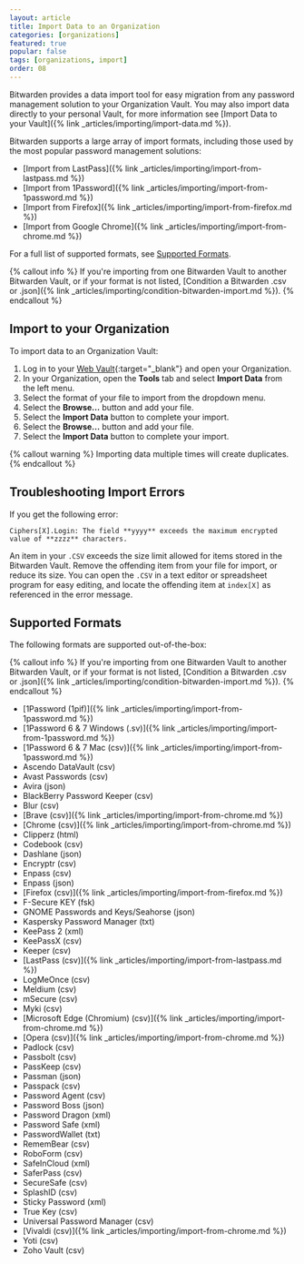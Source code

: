 ```yaml
---
layout: article
title: Import Data to an Organization
categories: [organizations]
featured: true
popular: false
tags: [organizations, import]
order: 08
---
```


Bitwarden provides a data import tool for easy migration from any password management solution to your Organization Vault. You may also import data directly to your personal Vault, for more information see [Import Data to your Vault]({% link _articles/importing/import-data.md %}).

Bitwarden supports a large array of import formats, including those used by the most popular password management solutions:

- [Import from LastPass]({% link _articles/importing/import-from-lastpass.md %})
- [Import from 1Password]({% link _articles/importing/import-from-1password.md %})
- [Import from Firefox]({% link _articles/importing/import-from-firefox.md %})
- [Import from Google Chrome]({% link _articles/importing/import-from-chrome.md %})

For a full list of supported formats, see [Supported Formats](https://bitwarden.com/help/article/import-to-org/#supported-formats).

{% callout info %}
If you're importing from one Bitwarden Vault to another Bitwarden Vault, or if your format is not listed, [Condition a Bitwarden .csv or .json]({% link _articles/importing/condition-bitwarden-import.md %}).
{% endcallout %}

## Import to your Organization

To import data to an Organization Vault:

1. Log in to your [Web Vault](https://vault.bitwarden.com){:target="\_blank"} and open your Organization.
2. In your Organization, open the **Tools** tab and select **Import Data** from the left menu.
3. Select the format of your file to import from the dropdown menu.
4. Select the **Browse...** button and add your file.
5. Select the **Import Data** button to complete your import.
4. Select the **Browse...** button and add your file.
5. Select the **Import Data** button to complete your import.

{% callout warning %}
Importing data multiple times will create duplicates.
{% endcallout %}

## Troubleshooting Import Errors

If you get the following error:

`Ciphers[X].Login: The field **yyyy** exceeds the maximum encrypted value of **zzzz** characters.`

An item in your `.CSV` exceeds the size limit allowed for items stored in the Bitwarden Vault. Remove the offending item from your file for import, or reduce its size. You can open the `.CSV` in a text editor or spreadsheet program for easy editing, and locate the offending item at `index[X]` as referenced in the error message.

## Supported Formats

The following formats are supported out-of-the-box:

{% callout info %}
If you're importing from one Bitwarden Vault to another Bitwarden Vault, or if your format is not listed, [Condition a Bitwarden .csv or .json]({% link _articles/importing/condition-bitwarden-import.md %}).
{% endcallout %}

- [1Password (1pif)]({% link _articles/importing/import-from-1password.md %})
- [1Password 6 &amp; 7 Windows (.sv)]({% link _articles/importing/import-from-1password.md %})
- [1Password 6 &amp; 7 Mac (csv)]({% link _articles/importing/import-from-1password.md %})
- Ascendo DataVault (csv)
- Avast Passwords (csv)
- Avira (json)
- BlackBerry Password Keeper (csv)
- Blur (csv)
- [Brave (csv)]({% link _articles/importing/import-from-chrome.md %})
- [Chrome (csv)]({% link _articles/importing/import-from-chrome.md %})
- Clipperz (html)
- Codebook (csv)
- Dashlane (json)
- Encryptr (csv)
- Enpass (csv)
- Enpass (json)
- [Firefox (csv)]({% link _articles/importing/import-from-firefox.md %})
- F-Secure KEY (fsk)
- GNOME Passwords and Keys/Seahorse (json)
- Kaspersky Password Manager (txt)
- KeePass 2 (xml)
- KeePassX (csv)
- Keeper (csv)
- [LastPass (csv)]({% link _articles/importing/import-from-lastpass.md %})
- LogMeOnce (csv)
- Meldium (csv)
- mSecure (csv)
- Myki (csv)
- [Microsoft Edge (Chromium) (csv)]({% link _articles/importing/import-from-chrome.md %})
- [Opera (csv)]({% link _articles/importing/import-from-chrome.md %})
- Padlock (csv)
- Passbolt (csv)
- PassKeep (csv)
- Passman (json)
- Passpack (csv)
- Password Agent (csv)
- Password Boss (json)
- Password Dragon (xml)
- Password Safe (xml)
- PasswordWallet (txt)
- RememBear (csv)
- RoboForm (csv)
- SafeInCloud (xml)
- SaferPass (csv)
- SecureSafe (csv)
- SplashID (csv)
- Sticky Password (xml)
- True Key (csv)
- Universal Password Manager (csv)
- [Vivaldi (csv)]({% link _articles/importing/import-from-chrome.md %})
- Yoti (csv)
- Zoho Vault (csv)
